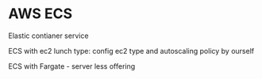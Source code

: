 # AWS ECS

Elastic contianer service

ECS with ec2 lunch type: config ec2 type and autoscaling policy by ourself

ECS with Fargate - server less offering




